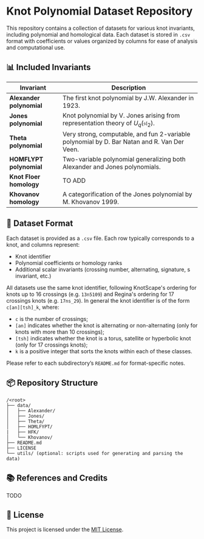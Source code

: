 # Knot Polynomial Dataset Repository

This repository contains a collection of datasets for various knot invariants, including polynomial and homological data. Each dataset is stored in `.csv` format with coefficients or values organized by columns for ease of analysis and computational use.

## 📊 Included Invariants

| Invariant     | Description                                                                 |
|--------------------|-----------------------------------------------------------------------------|
| **Alexander polynomial**      | The first knot polynomial by J.W. Alexander in 1923.                        |
| **Jones polynomial**          | Knot polynomial by V. Jones arising from representation theory of $\displaystyle U_{q}({\mathfrak {sl}}_{2})$.       |
| **Theta polynomial**          | Very strong, computable, and fun 2-variable polynomial by D. Bar Natan and R. Van Der Veen.        |
| **HOMFLYPT polynomial**       | Two-variable polynomial generalizing both Alexander and Jones polynomials. |
| **Knot Floer homology**       | TO ADD |
| **Khovanov homology** | A categorification of the Jones polynomial by M. Khovanov 1999.      |

## 📁 Dataset Format

Each dataset is provided as a `.csv` file. Each row typically corresponds to a knot, and columns represent:

- Knot identifier
- Polynomial coefficients or homology ranks
- Additional scalar invariants (crossing number, alternating, signature, s invariant, etc.)

All datasets use the same knot identifier, following KnotScape's ordering for knots up to 16 crossings (e.g. `13n5109`) and Regina's ordering for 17 crossings knots (e.g. `17ns_29`). In general the knot identifier is of the form `c[an][tsh]_k`, where:

- `c` is the number of crossings;
- `[an]` indicates whether the knot is alternating or non-alternating (only for knots with more than 10 crossings);
- `[tsh]` indicates whether the knot is a torus, satellite or hyperbolic knot (only for 17 crossings knots);
- `k` is a positive integer that sorts the knots within each of these classes.

Please refer to each subdirectory’s `README.md` for format-specific notes.

## 📦 Repository Structure

```
/<root>
├── data/
│   ├── Alexander/
│   ├── Jones/
│   ├── Theta/
│   ├── HOMLFYPT/
|   ├── HFK/
│   └── Khovanov/
├── README.md
├── LICENSE
└── utils/ (optional: scripts used for generating and parsing the data)
```

## 📚 References and Credits

TODO


## 📄 License

This project is licensed under the [MIT License](LICENSE).
